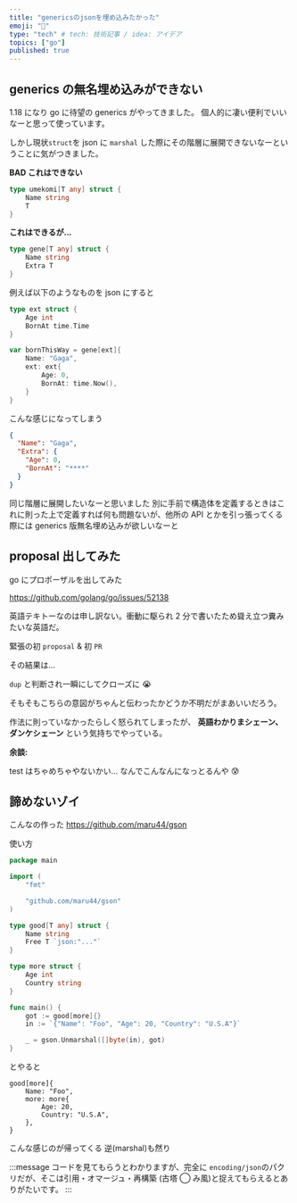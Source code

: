 ```yaml
---
title: "genericsのjsonを埋め込みたかった"
emoji: "🦖"
type: "tech" # tech: 技術記事 / idea: アイデア
topics: ["go"]
published: true
---
```


## generics の無名埋め込みができない

1.18 になり go に待望の generics がやってきました。
個人的に凄い便利でいいなーと思って使っています。

しかし現状`struct`を json に `marshal` した際にその階層に展開できないなーということに気がつきました。

**BAD これはできない**

```go:bad.go
type umekomi[T any] struct {
    Name string
    T
}
```

**これはできるが...**

```go
type gene[T any] struct {
    Name string
    Extra T
}
```

例えば以下のようなものを json にすると

```go:sample.go
type ext struct {
    Age int
    BornAt time.Time
}

var bornThisWay = gene[ext]{
    Name: "Gaga",
    ext: ext{
        Age: 0,
        BornAt: time.Now(),
    }
}
```

こんな感じになってしまう

```json
{
  "Name": "Gaga",
  "Extra": {
    "Age": 0,
    "BornAt": "****"
  }
}
```

同じ階層に展開したいなーと思いました
別に手前で構造体を定義するときはこれに則った上で定義すれば何も問題ないが、他所の API とかを引っ張ってくる際には generics 版無名埋め込みが欲しいなーと

## proposal 出してみた

go にプロポーザルを出してみた

https://github.com/golang/go/issues/52138

英語テキトーなのは申し訳ない。衝動に駆られ 2 分で書いたため聳え立つ糞みたいな英語だ。

緊張の初 `proposal` & 初 `PR`

その結果は...

`dup` と判断され一瞬にしてクローズに 😭

そもそもこちらの意図がちゃんと伝わったかどうか不明だがまあいいだろう。

作法に則っていなかったらしく怒られてしまったが、 **英語わかりまシェーン、ダンケシェーン** という気持ちでやっている。

**余談:**

test はちゃめちゃやないかい...
なんでこんなんになっとるんや 😰

## 諦めないゾイ

こんなの作った
https://github.com/maru44/gson

使い方

```go
package main

import (
    "fmt"

    "github.com/maru44/gson"
)

type good[T any] struct {
    Name string
    Free T `json:"..."`
}

type more struct {
    Age int
    Country string
}

func main() {
    got := good[more]{}
    in := `{"Name": "Foo", "Age": 20, "Country": "U.S.A"}`

    _ = gson.Unmarshal([]byte(in), got)
}

```

とやると

```
good[more]{
    Name: "Foo",
    more: more{
        Age: 20,
        Country: "U.S.A",
    },
}
```

こんな感じのが帰ってくる
逆(marshal)も然り

:::message
コードを見てもらうとわかりますが、完全に `encoding/json`のパクリだが、そこは引用・オマージュ・再構築 (古塔 ◯ み風)と捉えてもらえるとありがたいです。
:::
